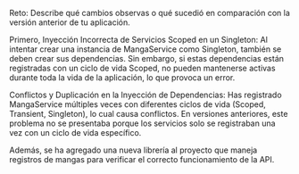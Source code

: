 Reto: Describe qué cambios observas o qué sucedió en comparación con la versión anterior de tu aplicación.

Primero, Inyección Incorrecta de Servicios Scoped en un Singleton: Al intentar crear una instancia de MangaService como Singleton, también se deben crear sus dependencias. Sin embargo, si estas dependencias están registradas con un ciclo de vida Scoped, no pueden mantenerse activas durante toda la vida de la aplicación, lo que provoca un error.

Conflictos y Duplicación en la Inyección de Dependencias: Has registrado MangaService múltiples veces con diferentes ciclos de vida (Scoped, Transient, Singleton), lo cual causa conflictos. En versiones anteriores, este problema no se presentaba porque los servicios solo se registraban una vez con un ciclo de vida específico.

Además, se ha agregado una nueva librería al proyecto que maneja registros de mangas para verificar el correcto funcionamiento de la API.

